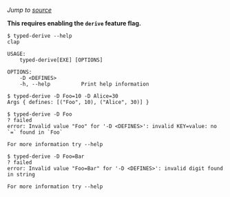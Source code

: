 *Jump to [source](typed-derive.rs)*

**This requires enabling the `derive` feature flag.**

```console
$ typed-derive --help
clap 

USAGE:
    typed-derive[EXE] [OPTIONS]

OPTIONS:
    -D <DEFINES>        
    -h, --help          Print help information

$ typed-derive -D Foo=10 -D Alice=30
Args { defines: [("Foo", 10), ("Alice", 30)] }

$ typed-derive -D Foo
? failed
error: Invalid value "Foo" for '-D <DEFINES>': invalid KEY=value: no `=` found in `Foo`

For more information try --help

$ typed-derive -D Foo=Bar
? failed
error: Invalid value "Foo=Bar" for '-D <DEFINES>': invalid digit found in string

For more information try --help

```
